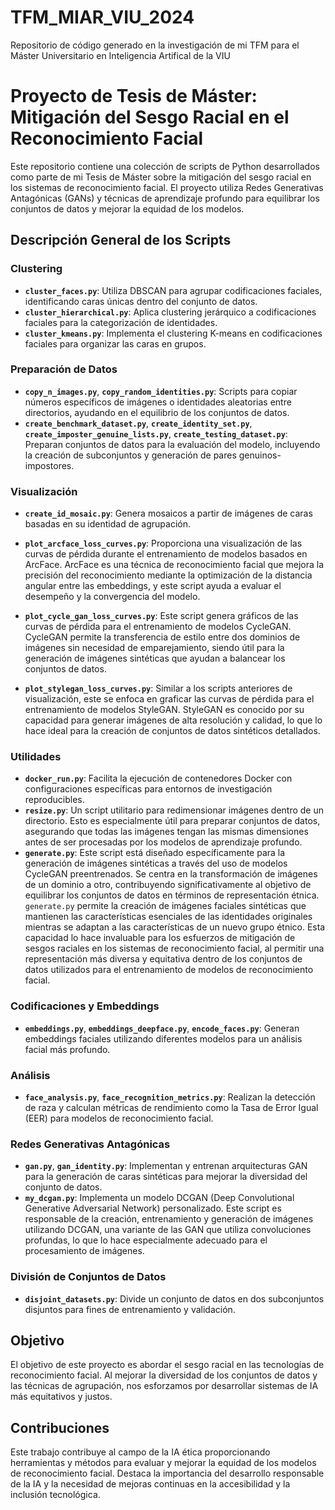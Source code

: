 # TFM_MIAR_VIU_2024
Repositorio de código generado en la investigación de mi TFM para el Máster Universitario en Inteligencia Artifical de la VIU

# Proyecto de Tesis de Máster: Mitigación del Sesgo Racial en el Reconocimiento Facial

Este repositorio contiene una colección de scripts de Python desarrollados como parte de mi Tesis de Máster sobre la mitigación del sesgo racial en los sistemas de reconocimiento facial. El proyecto utiliza Redes Generativas Antagónicas (GANs) y técnicas de aprendizaje profundo para equilibrar los conjuntos de datos y mejorar la equidad de los modelos.

## Descripción General de los Scripts

### Clustering
- **`cluster_faces.py`**: Utiliza DBSCAN para agrupar codificaciones faciales, identificando caras únicas dentro del conjunto de datos.
- **`cluster_hierarchical.py`**: Aplica clustering jerárquico a codificaciones faciales para la categorización de identidades.
- **`cluster_kmeans.py`**: Implementa el clustering K-means en codificaciones faciales para organizar las caras en grupos.

### Preparación de Datos
- **`copy_n_images.py`**, **`copy_random_identities.py`**: Scripts para copiar números específicos de imágenes o identidades aleatorias entre directorios, ayudando en el equilibrio de los conjuntos de datos.
- **`create_benchmark_dataset.py`**, **`create_identity_set.py`**, **`create_imposter_genuine_lists.py`**, **`create_testing_dataset.py`**: Preparan conjuntos de datos para la evaluación del modelo, incluyendo la creación de subconjuntos y generación de pares genuinos-impostores.

### Visualización
- **`create_id_mosaic.py`**: Genera mosaicos a partir de imágenes de caras basadas en su identidad de agrupación.
- **`plot_arcface_loss_curves.py`**: Proporciona una visualización de las curvas de pérdida durante el entrenamiento de modelos basados en ArcFace. ArcFace es una técnica de reconocimiento facial que mejora la precisión del reconocimiento mediante la optimización de la distancia angular entre las embeddings, y este script ayuda a evaluar el desempeño y la convergencia del modelo.

- **`plot_cycle_gan_loss_curves.py`**: Este script genera gráficos de las curvas de pérdida para el entrenamiento de modelos CycleGAN. CycleGAN permite la transferencia de estilo entre dos dominios de imágenes sin necesidad de emparejamiento, siendo útil para la generación de imágenes sintéticas que ayudan a balancear los conjuntos de datos.

- **`plot_stylegan_loss_curves.py`**: Similar a los scripts anteriores de visualización, este se enfoca en graficar las curvas de pérdida para el entrenamiento de modelos StyleGAN. StyleGAN es conocido por su capacidad para generar imágenes de alta resolución y calidad, lo que lo hace ideal para la creación de conjuntos de datos sintéticos detallados.

### Utilidades
- **`docker_run.py`**: Facilita la ejecución de contenedores Docker con configuraciones específicas para entornos de investigación reproducibles.
- **`resize.py`**: Un script utilitario para redimensionar imágenes dentro de un directorio. Esto es especialmente útil para preparar conjuntos de datos, asegurando que todas las imágenes tengan las mismas dimensiones antes de ser procesadas por los modelos de aprendizaje profundo.
- **`generate.py`**: Este script está diseñado específicamente para la generación de imágenes sintéticas a través del uso de modelos CycleGAN preentrenados. Se centra en la transformación de imágenes de un dominio a otro, contribuyendo significativamente al objetivo de equilibrar los conjuntos de datos en términos de representación étnica. `generate.py` permite la creación de imágenes faciales sintéticas que mantienen las características esenciales de las identidades originales mientras se adaptan a las características de un nuevo grupo étnico. Esta capacidad lo hace invaluable para los esfuerzos de mitigación de sesgos raciales en los sistemas de reconocimiento facial, al permitir una representación más diversa y equitativa dentro de los conjuntos de datos utilizados para el entrenamiento de modelos de reconocimiento facial.

### Codificaciones y Embeddings
- **`embeddings.py`**, **`embeddings_deepface.py`**, **`encode_faces.py`**: Generan embeddings faciales utilizando diferentes modelos para un análisis facial más profundo.

### Análisis
- **`face_analysis.py`**, **`face_recognition_metrics.py`**: Realizan la detección de raza y calculan métricas de rendimiento como la Tasa de Error Igual (EER) para modelos de reconocimiento facial.

### Redes Generativas Antagónicas
- **`gan.py`**, **`gan_identity.py`**: Implementan y entrenan arquitecturas GAN para la generación de caras sintéticas para mejorar la diversidad del conjunto de datos.
- **`my_dcgan.py`**: Implementa un modelo DCGAN (Deep Convolutional Generative Adversarial Network) personalizado. Este script es responsable de la creación, entrenamiento y generación de imágenes utilizando DCGAN, una variante de las GAN que utiliza convoluciones profundas, lo que lo hace especialmente adecuado para el procesamiento de imágenes.

### División de Conjuntos de Datos
- **`disjoint_datasets.py`**: Divide un conjunto de datos en dos subconjuntos disjuntos para fines de entrenamiento y validación.

## Objetivo

El objetivo de este proyecto es abordar el sesgo racial en las tecnologías de reconocimiento facial. Al mejorar la diversidad de los conjuntos de datos y las técnicas de agrupación, nos esforzamos por desarrollar sistemas de IA más equitativos y justos.

## Contribuciones

Este trabajo contribuye al campo de la IA ética proporcionando herramientas y métodos para evaluar y mejorar la equidad de los modelos de reconocimiento facial. Destaca la importancia del desarrollo responsable de la IA y la necesidad de mejoras continuas en la accesibilidad y la inclusión tecnológica.

